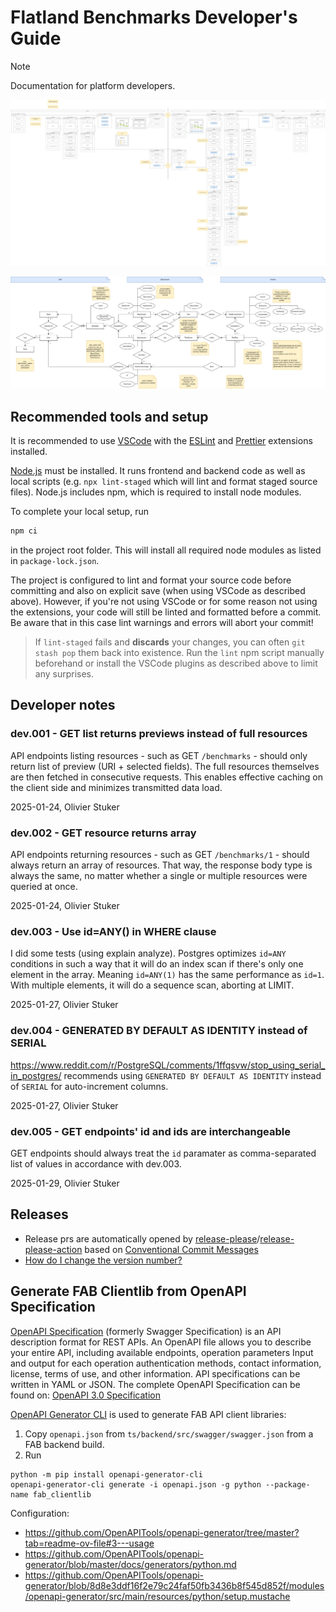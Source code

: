 # Flatland Benchmarks Developer's Guide

> [!NOTE]  
> Documentation for platform developers.

![WebFlow.drawio.png](img/development/WebFlow.drawio.png)

![ERDiagram.drawio.png](img/development/ERDiagram.drawio.png)

## Recommended tools and setup

It is recommended to use [VSCode](https://code.visualstudio.com) with the [ESLint](https://marketplace.visualstudio.com/items?itemName=dbaeumer.vscode-eslint) and [Prettier](https://marketplace.visualstudio.com/items?itemName=esbenp.prettier-vscode) extensions installed.

[Node.js](https://nodejs.org) must be installed. It runs frontend and backend code as well as local scripts (e.g. `npx lint-staged` which will lint and format staged source files). Node.js includes npm, which is required to install node modules.

To complete your local setup, run

```bash
npm ci
```

in the project root folder. This will install all required node modules as listed in `package-lock.json`.

The project is configured to lint and format your source code before committing and also on explicit save (when using VSCode as described above). However, if you're not using VSCode or for some reason not using the extensions, your code will still be linted and formatted before a commit. Be aware that in this case lint warnings and errors will abort your commit!

> If `lint-staged` fails and **discards** your changes, you can often `git stash pop` them back into existence. Run the `lint` npm script manually beforehand or install the VSCode plugins as described above to limit any surprises.

## Developer notes

### dev.001 - GET list returns previews instead of full resources

API endpoints listing resources - such as GET `/benchmarks` - should only return list of preview (URI + selected fields). The full resources themselves are then fetched in consecutive requests. This enables effective caching on the client side and minimizes transmitted data load.

2025-01-24, Olivier Stuker

### dev.002 - GET resource returns array

API endpoints returning resources - such as GET `/benchmarks/1` - should always return an array of resources. That way, the response body type is always the same, no matter whether a single or multiple resources were queried at once.

2025-01-24, Olivier Stuker

### dev.003 - Use id=ANY() in WHERE clause

I did some tests (using explain analyze). Postgres optimizes `id=ANY` conditions in such a way that it will do an index scan if there's only one element in the array. Meaning `id=ANY(1)` has the same performance as `id=1`. With multiple elements, it will do a sequence scan, aborting at LIMIT.

2025-01-27, Olivier Stuker

### dev.004 - GENERATED BY DEFAULT AS IDENTITY instead of SERIAL

https://www.reddit.com/r/PostgreSQL/comments/1ffqsvw/stop_using_serial_in_postgres/ recommends using `GENERATED BY DEFAULT AS IDENTITY` instead of `SERIAL` for auto-increment columns.

2025-01-27, Olivier Stuker

### dev.005 - GET endpoints' id and ids are interchangeable

GET endpoints should always treat the `id` paramater as comma-separated list of values in accordance with dev.003.

2025-01-29, Olivier Stuker

## Releases

* Release prs are automatically opened by [release-please](https://github.com/googleapis/release-please)/[release-please-action](https://github.com/marketplace/actions/release-please-action) based on [Conventional Commit Messages](https://www.conventionalcommits.org/en/v1.0.0/)
* [How do I change the version number?](https://github.com/googleapis/release-please?tab=readme-ov-file#how-do-i-change-the-version-number)

## Generate FAB Clientlib from OpenAPI Specification

[OpenAPI Specification](https://swagger.io/docs/specification/v3_0/) (formerly Swagger Specification) is an API description format for REST APIs.
An OpenAPI file allows you to describe your entire API, including available endpoints, operation parameters Input and output for each operation authentication methods, contact information, license, terms of use, and other information.
API specifications can be written in YAML or JSON. The complete OpenAPI Specification can be found on:
[OpenAPI 3.0 Specification](https://github.com/OAI/OpenAPI-Specification/blob/master/versions/3.0.4.md)

[OpenAPI Generator CLI](https://pypi.org/project/openapi-generator-cli/) is used to generate FAB API client libraries:

1. Copy `openapi.json` from `ts/backend/src/swagger/swagger.json` from a FAB backend build.
2. Run

```
python -m pip install openapi-generator-cli
openapi-generator-cli generate -i openapi.json -g python --package-name fab_clientlib
```

Configuration:

* https://github.com/OpenAPITools/openapi-generator/tree/master?tab=readme-ov-file#3---usage
* https://github.com/OpenAPITools/openapi-generator/blob/master/docs/generators/python.md
* https://github.com/OpenAPITools/openapi-generator/blob/8d8e3ddf16f2e79c24faf50fb3436b8f545d852f/modules/openapi-generator/src/main/resources/python/setup.mustache
